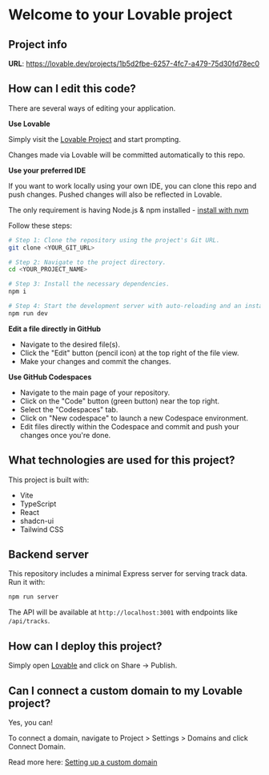 # Welcome to your Lovable project

## Project info

**URL**: https://lovable.dev/projects/1b5d2fbe-6257-4fc7-a479-75d30fd78ec0

## How can I edit this code?

There are several ways of editing your application.

**Use Lovable**

Simply visit the [Lovable Project](https://lovable.dev/projects/1b5d2fbe-6257-4fc7-a479-75d30fd78ec0) and start prompting.

Changes made via Lovable will be committed automatically to this repo.

**Use your preferred IDE**

If you want to work locally using your own IDE, you can clone this repo and push changes. Pushed changes will also be reflected in Lovable.

The only requirement is having Node.js & npm installed - [install with nvm](https://github.com/nvm-sh/nvm#installing-and-updating)

Follow these steps:

```sh
# Step 1: Clone the repository using the project's Git URL.
git clone <YOUR_GIT_URL>

# Step 2: Navigate to the project directory.
cd <YOUR_PROJECT_NAME>

# Step 3: Install the necessary dependencies.
npm i

# Step 4: Start the development server with auto-reloading and an instant preview.
npm run dev
```

**Edit a file directly in GitHub**

- Navigate to the desired file(s).
- Click the "Edit" button (pencil icon) at the top right of the file view.
- Make your changes and commit the changes.

**Use GitHub Codespaces**

- Navigate to the main page of your repository.
- Click on the "Code" button (green button) near the top right.
- Select the "Codespaces" tab.
- Click on "New codespace" to launch a new Codespace environment.
- Edit files directly within the Codespace and commit and push your changes once you're done.

## What technologies are used for this project?

This project is built with:

- Vite
- TypeScript
- React
- shadcn-ui
- Tailwind CSS

## Backend server

This repository includes a minimal Express server for serving track data.
Run it with:

```sh
npm run server
```

The API will be available at `http://localhost:3001` with endpoints like `/api/tracks`.

## How can I deploy this project?

Simply open [Lovable](https://lovable.dev/projects/1b5d2fbe-6257-4fc7-a479-75d30fd78ec0) and click on Share -> Publish.

## Can I connect a custom domain to my Lovable project?

Yes, you can!

To connect a domain, navigate to Project > Settings > Domains and click Connect Domain.

Read more here: [Setting up a custom domain](https://docs.lovable.dev/tips-tricks/custom-domain#step-by-step-guide)
